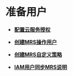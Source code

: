 # 准备用户<a name="mrs_01_0452"></a>

-   **[配置云服务授权](配置云服务授权.md)**  

-   **[创建MRS操作用户](创建MRS操作用户.md)**  

-   **[创建MRS自定义策略](创建MRS自定义策略.md)**  

-   **[IAM用户同步MRS说明](IAM用户同步MRS说明.md)**  


